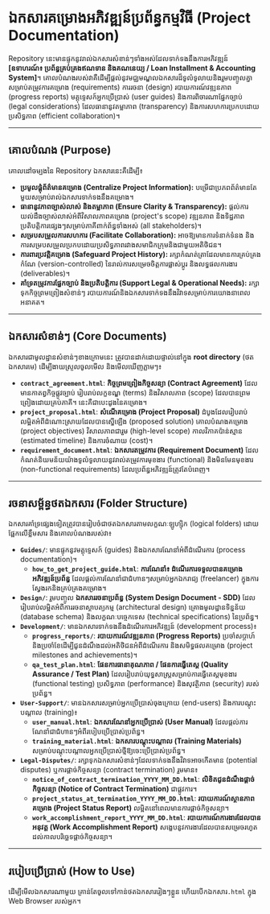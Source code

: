 # ឯកសារគម្រោងអភិវឌ្ឍន៍ប្រព័ន្ធកម្មវិធី (Project Documentation)

Repository នេះ​មាន​ផ្ទុក​នូវ​រាល់​ឯកសារ​សំខាន់ៗ​ទាំងអស់​ដែល​ទាក់ទង​នឹង​ការ​អភិវឌ្ឍន៍​ **[ឧទាហរណ៍៖ ប្រព័ន្ធគ្រប់គ្រងឥណទាន និងគណនេយ្យ / Loan Installment & Accounting System]**។ គោលបំណង​របស់​វា​គឺ​ដើម្បី​ផ្ដល់​នូវ​មជ្ឈមណ្ឌល​ឯកសារ​ដ៏​ទូលំទូលាយ​ និង​រួម​បញ្ចូល​គ្នា​សម្រាប់​តម្រូវការ​គម្រោង (requirements) ការ​រចនា (design) របាយការណ៍​វឌ្ឍនភាព (progress reports) មគ្គុទ្ទេសក៍​អ្នក​ប្រើប្រាស់ (user guides) និង​ការ​ពិចារណា​ផ្នែក​ច្បាប់ (legal considerations) ដែល​ធានា​នូវ​តម្លាភាព (transparency) និង​ការ​សហការ​ប្រកប​ដោយ​ប្រសិទ្ធភាព (efficient collaboration)។

---

## គោលបំណង (Purpose)

គោលដៅ​ចម្បង​នៃ Repository ឯកសារ​នេះ​គឺ​ដើម្បី៖

* **ប្រមូលផ្ដុំ​ព័ត៌មាន​គម្រោង (Centralize Project Information):** បម្រើ​ជា​ប្រភព​ព័ត៌មាន​តែ​មួយ​សម្រាប់​រាល់​ឯកសារ​ទាក់ទង​នឹង​គម្រោង។
* **ធានា​នូវ​ភាព​ច្បាស់លាស់​ និង​តម្លាភាព (Ensure Clarity & Transparency):** ផ្ដល់​ការ​យល់ដឹង​ច្បាស់លាស់​អំពី​វិសាលភាព​គម្រោង (project's scope) វឌ្ឍនភាព​ និង​ទិដ្ឋភាព​ប្រតិបត្តិការ​ផ្សេងៗ​សម្រាប់​ភាគី​ពាក់ព័ន្ធ​ទាំង​អស់ (all stakeholders)។
* **សម្របសម្រួល​ការ​សហការ (Facilitate Collaboration):** អាច​ឱ្យ​មាន​ការ​ទំនាក់ទំនង​ និង​ការ​សម្របសម្រួល​ប្រកប​ដោយ​ប្រសិទ្ធភាព​រវាង​សមាជិក​ក្រុម​ និង​ជាមួយ​អតិថិជន។
* **ការពារ​ប្រវត្តិ​គម្រោង (Safeguard Project History):** រក្សា​កំណត់ត្រា​ដែល​មាន​ការ​គ្រប់គ្រង​កំណែ (version-controlled) នៃ​រាល់​ការ​សម្រេចចិត្ត​ ការ​ផ្លាស់ប្ដូរ​ និង​លទ្ធផល​ការងារ (deliverables)។
* **គាំទ្រ​តម្រូវការ​ផ្នែក​ច្បាប់​ និង​ប្រតិបត្តិការ (Support Legal & Operational Needs):** រក្សាទុក​កិច្ចព្រមព្រៀង​សំខាន់ៗ​ របាយការណ៍​ និង​ឯកសារ​ទាក់ទង​នឹង​វិវាទ​សម្រាប់​ការ​យោង​នា​ពេល​អនាគត។

---

## ឯកសារសំខាន់ៗ (Core Documents)

ឯកសារ​ជា​មូលដ្ឋាន​សំខាន់ៗ​ខាងក្រោម​នេះ​ ត្រូវ​បាន​ដាក់​ដោយ​ផ្ទាល់​នៅ​ក្នុង​ **root directory** (ថត​ឯកសារ​មេ) ដើម្បី​ងាយស្រួល​ចូល​មើល​ និង​មើល​ឃើញ​ភ្លាមៗ៖

* **`contract_agreement.html`**: **កិច្ចព្រមព្រៀង​កិច្ចសន្យា (Contract Agreement)** ដែល​មាន​កាតព្វកិច្ច​ផ្លូវច្បាប់​ រៀបរាប់​លក្ខខណ្ឌ​ (terms) និង​វិសាលភាព (scope) ដែល​បាន​ព្រមព្រៀង​ដោយ​គ្រប់​ភាគី​។ នេះ​គឺជា​បេះដូង​នៃ​គម្រោង។
* **`project_proposal.html`**: **សំណើ​គម្រោង (Project Proposal)** ដំបូង​ដែល​រៀបរាប់​លម្អិត​អំពី​ដំណោះស្រាយ​ដែល​បាន​ស្នើ​ឡើង​ (proposed solution) គោលបំណង​គម្រោង (project objectives) វិសាលភាព​ជារួម (high-level scope) កាលវិភាគ​ប៉ាន់ស្មាន (estimated timeline) និង​ការ​ចំណាយ (cost)។
* **`requirement_document.html`**: **ឯកសារ​តម្រូវការ (Requirement Document)** ដែល​កំណត់​និយមន័យ​យ៉ាង​ទូលំទូលាយ​នូវ​រាល់​តម្រូវការ​មុខងារ (functional) និង​មិនមែន​មុខងារ (non-functional requirements) ដែល​ប្រព័ន្ធ​អភិវឌ្ឍន៍​ត្រូវតែ​បំពេញ។

---

## រចនាសម្ព័ន្ធ​ថត​ឯកសារ (Folder Structure)

ឯកសារ​គាំទ្រ​ផ្សេង​ទៀត​ត្រូវ​បាន​រៀបចំ​ជា​ថត​ឯកសារ​តាម​លក្ខណៈ​ឡូហ្ស៊ិក (logical folders) ដោយ​ផ្អែក​លើ​ខ្លឹមសារ​ និង​គោលបំណង​របស់​វា៖

* **`Guides/`**: មាន​ផ្ទុក​នូវ​មគ្គុទ្ទេសក៍ (guides) និង​ឯកសារ​ណែនាំ​អំពី​ដំណើរការ (process documentation)។
    * **`how_to_get_project_guide.html`**: **ការណែនាំ៖ ដំណើរការ​ទទួល​បាន​គម្រោង​អភិវឌ្ឍន៍​ប្រព័ន្ធ** ដែល​ផ្ដល់​ការ​ណែនាំ​ជា​ជំហានៗ​សម្រាប់​អ្នក​ឯករាជ្យ (freelancer) ក្នុង​ការ​ស្វែងរក​ និង​គ្រប់គ្រង​គម្រោង។
* **`Design/`**: រួមបញ្ចូល​ **ឯកសារ​រចនា​ប្រព័ន្ធ (System Design Document - SDD)** ដែល​រៀបរាប់​លម្អិត​អំពី​ការ​រចនា​ស្ថាបត្យកម្ម (architectural design) គ្រោង​មូលដ្ឋាន​ទិន្នន័យ (database schema) និង​លក្ខណៈ​បច្ចេកទេស (technical specifications) នៃ​ប្រព័ន្ធ។
* **`Development/`**: មាន​ឯកសារ​ទាក់ទង​នឹង​ដំណើរការ​អភិវឌ្ឍន៍ (development process)៖
    * **`progress_reports/`**: **របាយការណ៍​វឌ្ឍនភាព (Progress Reports)** ប្រចាំ​សប្តាហ៍​ និង​ប្រចាំ​ខែ​ ដើម្បី​ជូន​ដំណឹង​ដល់​អតិថិជន​អំពី​ដំណើរការ​ និង​សមិទ្ធផល​គម្រោង (project milestones and achievements)។
    * **`qa_test_plan.html`**: **ផែនការ​ធានា​គុណភាព / ផែនការ​ធ្វើតេស្ត (Quality Assurance / Test Plan)** ដែល​រៀបរាប់​យុទ្ធសាស្ត្រ​សម្រាប់​ការ​ធ្វើតេស្ត​មុខងារ (functional testing) ប្រសិទ្ធភាព (performance) និង​សុវត្ថិភាព (security) របស់​ប្រព័ន្ធ។
* **`User-Support/`**: មាន​ឯកសារ​សម្រាប់​អ្នក​ប្រើប្រាស់​ចុងក្រោយ (end-users) និង​ការ​បណ្តុះបណ្តាល (training)៖
    * **`user_manual.html`**: **ឯកសារ​ណែនាំ​អ្នក​ប្រើប្រាស់ (User Manual)** ដែល​ផ្ដល់​ការ​ណែនាំ​ជា​ជំហានៗ​អំពី​របៀប​ប្រើប្រាស់​ប្រព័ន្ធ។
    * **`training_material.html`**: **ឯកសារ​បណ្តុះបណ្តាល (Training Materials)** សម្រាប់​បណ្តុះបណ្តាល​អ្នក​ប្រើប្រាស់​ថ្មី​ឱ្យ​ចេះ​ប្រើប្រាស់​ប្រព័ន្ធ។
* **`Legal-Disputes/`**: រក្សាទុក​ឯកសារ​សំខាន់ៗ​ដែល​ទាក់ទង​នឹង​វិវាទ​អាច​កើត​មាន (potential disputes) ឬ​ការ​ផ្ដាច់​កិច្ចសន្យា (contract termination) រួម​មាន៖
    * **`notice_of_contract_termination_YYYY_MM_DD.html`**: **លិខិត​ជូន​ដំណឹង​ផ្ដាច់​កិច្ចសន្យា (Notice of Contract Termination)** ជា​ផ្លូវការ។
    * **`project_status_at_termination_YYYY_MM_DD.html`**: **របាយការណ៍​ស្ថានភាព​គម្រោង (Project Status Report)** លម្អិត​នៅ​ពេល​មាន​ការ​ផ្ដាច់​កិច្ចសន្យា។
    * **`work_accomplishment_report_YYYY_MM_DD.html`**: **របាយការណ៍​ការងារ​ដែល​បាន​អនុវត្ត (Work Accomplishment Report)** សង្ខេប​នូវ​ការងារ​ដែល​បាន​សម្រេច​រហូត​ដល់​កាលបរិច្ឆេទ​ផ្ដាច់​កិច្ចសន្យា។

---

## របៀបប្រើប្រាស់ (How to Use)

ដើម្បី​មើល​ឯកសារ​ណាមួយ​ គ្រាន់តែ​ចូល​ទៅ​កាន់​ថត​ឯកសារ​រៀងៗ​ខ្លួន​  ហើយ​បើក​ឯកសារ​ `.html` ក្នុង​ Web Browser របស់​អ្នក​។



